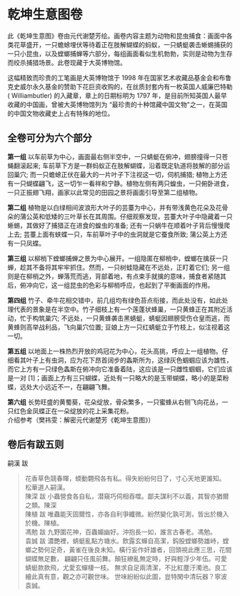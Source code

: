 # 乾坤生意图卷
此《乾坤生意图》卷由元代谢楚芳绘。画卷内容主题为动物和昆虫捕食：画面中各类花草盛开，一只蟾蜍埋伏等待着正在肢解蝴蝶的蚂蚁，一只蜻蜓袭击蜥蜴捕获的一只小昆虫，以及螳螂捕蝉等六部分，每组画面看似生机勃勃，实则是动物为生存而绞杀捕猎场景。此卷现藏于大英博物馆。

这幅精致而珍贵的工笔画是大英博物馆于 1998 年在国家艺术收藏品基金会和布鲁克史威尔永久基金的赞助下花巨资收购的，在丝质封套内有一枚英国人威廉巴特勒 ( Williambutler) 的入藏章，章上的日期标明为 1797 年，是目前所知英国人最早收藏的中国画，曾被大英博物馆列为 “最珍贵的十种馆藏中国文物"之一，在英国的中国文物收藏史上占有特殊的地位。

## 全卷可分为六个部分
**第一组** 以车前草为中心，画面最右侧半空中，一只蜻蜓在俯冲，翅膀撞得一只苍蝇翻滚起来; 车前草下方是一群蚂蚁正在肢解蝴蝶，沿着既定轨道将肢解的部分运回巢穴; 而一只蟾蜍正伏在最大的一片叶子下注视这一切，伺机捕猎; 植物上方还有一只蝴蝶翩飞，这一切乍一看祥和宁静。植物左侧有两只蝗虫，一只俯卧进食，一只正振翅飞翔，画家以此常见的田园之景将画面引导至第二组植物。

**第二组** 植物是以白绿相间波浪形大叶子的芸薹为中心，并有带浅黄色花朵及花骨朵的蒲公英和低矮的三叶草长在其周围。仔细观察发现，芸薹大叶子中隐藏着一只蜥蜴，其做好了捕猎正在进食的蝗虫的准备; 还有一只蜗牛在顺着叶子背后慢慢爬上去; 芸薹上面有蛱蝶一只，车前草叶子中的虫洞就是它蚕食所致; 蒲公英上方还有一只凤蝶。

**第三组** 以柳梢下螳螂捕蝉之景为中心展开。一组隐匿在柳梢中，螳螂在擒获一只蝉，趁其不备将其牢牢抓住。然而，一只树蛙隐藏在不远处，正盯着它们; 另一组则是在柳梢之外，蝉落荒而逃，背部着地，有点束手就擒的意味，捕食者紧随其后，俯冲向它，这一组昆虫的色彩与柳梢呼应，也起到了平衡画面的作用。

**第四组** 竹子、牵牛花相交错中，前几组均有绿色苔点衔接，而此处没有，如此处理代表的景象是在半空中。竹子细枝上有一个莲蓬状蜂巢，一只黄蜂正在其附近活动，忙于构筑巢穴; 不远处，一只黄蜂袭击黑蜻蜓，蜻蜓因翅膀受伤仓皇而逃，而黄蜂则高举战利品，飞向巢穴位置; 豆娘上方一只红蜻蜓立于竹枝上，似注视着这一切。

**第五组** 以地面上一株热烈开放的鸡冠花为中心，花头高挑，呼应上一组植物。仔细看其叶子上有虫洞，应为花下昂首阔步的螽斯所为，这绿灰色蝈蝈应该为雄性，而它上方有一只绿色螽斯在俯冲向它准备着陆，这应该是一只雌性蝈蝈，它们应该是一对 [1]；画面上方有三只蝴蝶，近处有一只略大的是玉带蝴蝶，略小的是菜粉蝶，远处大小远近不一，在翩翩飞舞。

**第六组** 长势旺盛的黄蜀葵，花朵绽放，骨朵繁多，一只蜜蜂从右侧飞向花丛，一只红色金凤蝶正在一朵绽放的花上采集花粉。  
                                                  介绍参考（樊祎雯：解密元代谢楚芳《乾坤生意图》）
## 卷后有跋五则
嗣漢 跋
> 花香草色競春暉，蝡動翾飛各有私。得失紛紛何日了，寸心天地更誰知。 松華道人嗣漢。  
陳深 跋
> 小蟲營食各自私，潜窺巧伺相吞噬。鄙夫謀利不以義，其智亦猶爾之類。陳深  
陳植 跋
> 唯蟲能天固爾性，亦各自利爭纖微。紛然變化孰可測，皆出於機入於機。陳植。  
馮勉 跋
> 九野圍花神，百蟲媚幽好。沖抱長一如，誰言古春老。馮勉。  
袁誠 跋
> 濃艷裡，蜻蜓亂點方塘水。飲露玄蟬自高潔，鈎股螳螂勢雄峙，螳螂之勢何足奇，黃雀在後良未知。橫行妄作奸雄者，回頭視此應三思，花間蝴蝶無足數， 翩翩只任風前舞。顛狂繚亂無定時，好與輕浮少年伍。可愛蜻蜓款款飛，尤愛玄蟬棲一枝。 無求自足兩清潔，不比紅塵汙濁池。良工繪此真有意，觀之亦可觀世味。 世味紛紛似此圖，豈特閑中清玩器？寧波袁誠。

